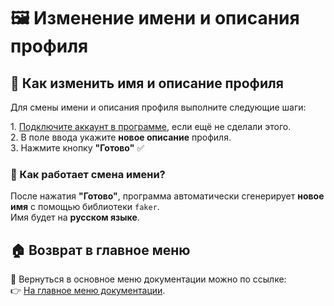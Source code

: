 # 🖼️ Изменение имени и описания профиля

## 🔹 Как изменить имя и описание профиля

Для смены имени и описания профиля выполните следующие шаги:

1️. [Подключите аккаунт в программе](https://github.com/pyadrus/Telegram_Commentator_GPT/blob/64b35fecf37d5f1fc44577b37ff397a68ba5a99e/doc/%D0%9F%D0%BE%D0%B4%D0%BA%D0%BB%D1%8E%D1%87%D0%B5%D0%BD%D0%B8%D0%B5_%D0%B0%D0%BA%D0%BA%D0%B0%D1%83%D0%BD%D1%82%D0%BE%D0%B2_%D0%B2_%D0%BF%D1%80%D0%BE%D0%B3%D1%80%D0%B0%D0%BC%D0%BC%D0%B5.md),
если ещё не сделали этого.  
2️. В поле ввода укажите **новое описание** профиля.  
3️. Нажмите кнопку **"Готово"** ✅

### 🔹 Как работает смена имени?

После нажатия **"Готово"**, программа автоматически сгенерирует **новое имя** с помощью библиотеки `faker`.  
Имя будет на **русском языке**.

## 🏠 Возврат в главное меню

🔗 Вернуться в основное меню документации можно по ссылке:  
👉 [На главное меню документации](https://github.com/pyadrus/TelegramMaster_Commentator/blob/master/doc/doc.md).